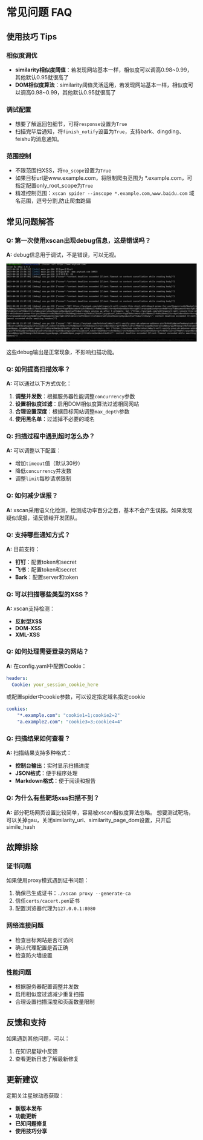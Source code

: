 # 常见问题 FAQ

## 使用技巧 Tips

### 相似度调优

- **similarity相似度阈值**：若发现网站基本一样，相似度可以调高0.98~0.99，其他默认0.95就很高了
- **DOM相似度算法**：similarity阈值灵活运用，若发现网站基本一样，相似度可以调高0.98~0.99，其他默认0.95就很高了

### 调试配置

- 想要了解返回包细节，可将`response`设置为`True`
- 扫描完毕后通知，将`finish_notify`设置为`True`，支持bark、dingding、feishu的消息通知。

### 范围控制

- 不限范围扫XSS，将`no_scope`设置为`True`
- 如果目标url是www.example.com，将限制爬虫范围为 *.example.com，可指定配置only_root_scope为`True`
- 精准控制范围：`xscan spider --inscope *.example.com,www.baidu.com`  域名范围，逗号分割,防止爬虫跑偏

## 常见问题解答

### Q: 第一次使用xscan出现debug信息，这是错误吗？

**A:** debug信息用于调试，不是错误，可以无视。

![image-20250717234550725](./assets/image-20250717234550725.png)

这些debug输出是正常现象，不影响扫描功能。

### Q: 如何提高扫描效率？

**A:** 可以通过以下方式优化：

1. **调整并发数**：根据服务器性能调整`concurrency`参数
2. **设置相似度过滤**：启用DOM相似度算法过滤相同网站
3. **合理设置深度**：根据目标网站调整`max_depth`参数
4. **使用黑名单**：过滤掉不必要的域名

### Q: 扫描过程中遇到超时怎么办？

**A:** 可以调整以下配置：

- 增加`timeout`值（默认30秒）
- 降低`concurrency`并发数
- 调整`limit`每秒请求限制

### Q: 如何减少误报？

**A:** xscan采用语义化检测，检测成功率百分之百，基本不会产生误报。如果发现疑似误报，请反馈给开发团队。

### Q: 支持哪些通知方式？

**A:** 目前支持：

- **钉钉**：配置token和secret
- **飞书**：配置token和secret  
- **Bark**：配置server和token

### Q: 可以扫描哪些类型的XSS？

**A:** xscan支持检测：

- **反射型XSS**
- **DOM-XSS**
- **XML-XSS**

### Q: 如何处理需要登录的网站？

**A:** 在config.yaml中配置Cookie：

```yaml
headers:
  Cookie: your_session_cookie_here
```

或配置spider中cookie参数，可以设定指定域名指定cookie

```yaml
cookies:
	"*.example.com": "cookie1=1;cookie2=2"
	"a.example2.com": "cookie3=3;cookie4=4"
```

### Q: 扫描结果如何查看？

**A:** 扫描结果支持多种格式：

- **控制台输出**：实时显示扫描进度
- **JSON格式**：便于程序处理
- **Markdown格式**：便于阅读和报告

### Q: 为什么有些靶场xss扫描不到？

**A:** 部分靶场网页设置比较简单，容易被xscan相似度算法忽略。
想要测试靶场，可以关掉gau，关闭similarity_url、similarity_page_dom设置，只开启simile_hash

## 故障排除

### 证书问题

如果使用proxy模式遇到证书问题：

1. 确保已生成证书：`./xscan proxy --generate-ca`
2. 信任`certs/cacert.pem`证书
3. 配置浏览器代理为`127.0.0.1:8080`

### 网络连接问题

- 检查目标网站是否可访问
- 确认代理配置是否正确
- 检查防火墙设置

### 性能问题

- 根据服务器配置调整并发数
- 启用相似度过滤减少重复扫描
- 合理设置扫描深度和页面数量限制

## 反馈和支持

如果遇到其他问题，可以：

1. 在知识星球中反馈
2. 查看更新日志了解最新修复

## 更新建议

定期关注星球动态获取：

- **新版本发布**
- **功能更新**
- **已知问题修复**
- **使用技巧分享** 